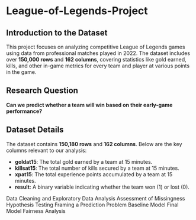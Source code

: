 # League-of-Legends-Project

## Introduction to the Dataset

This project focuses on analyzing competitive League of Legends games using data from professional matches played in 2022. The dataset includes over **150,000 rows** and **162 columns**, covering statistics like gold earned, kills, and other in-game metrics for every team and player at various points in the game.

## Research Question

**Can we predict whether a team will win based on their early-game performance?**

## Dataset Details

The dataset contains **150,180 rows** and **162 columns**. Below are the key columns relevant to our analysis:

- **goldat15**: The total gold earned by a team at 15 minutes.
- **killsat15**: The total number of kills secured by a team at 15 minutes.
- **xpat15**: The total experience points accumulated by a team at 15 minutes.
- **result**: A binary variable indicating whether the team won (1) or lost (0).


Data Cleaning and Exploratory Data Analysis
Assessment of Missingness
Hypothesis Testing
Framing a Prediction Problem
Baseline Model
Final Model
Fairness Analysis
